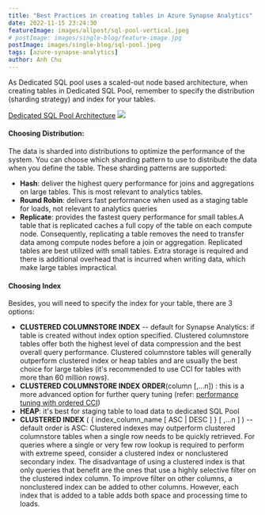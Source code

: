 ```yaml
---
title: "Best Practices in creating tables in Azure Synapse Analytics"
date: 2022-11-15 23:24:30
featureImage: images/allpost/sql-pool-vertical.jpeg
# postImage: images/single-blog/feature-image.jpg
postImage: images/single-blog/sql-pool.jpeg
tags: [azure-synapse-analytics]
author: Anh Chu
---
```


As Dedicated SQL pool uses a scaled-out node based architecture, when creating tables in Dedicated SQL Pool, remember to specify the distribution (sharding strategy) and index for your tables. 

[Dedicated SQL Pool Architecture](https://docs.microsoft.com/en-us/azure/synapse-analytics/sql-data-warehouse/massively-parallel-processing-mpp-architecture)
![](https://learn.microsoft.com/en-us/azure/synapse-analytics/sql-data-warehouse/media/massively-parallel-processing-mpp-architecture/massively-parallel-processing-mpp-architecture.png)

#### Choosing Distribution: 
The data is sharded into distributions to optimize the performance of the system. You can choose which sharding pattern to use to distribute the data when you define the table. These sharding patterns are supported:
* **Hash**: deliver the highest query performance for joins and aggregations on large tables. This is most relevant to analytics tables. 
* **Round Robin**: delivers fast performance when used as a staging table for loads, not relevant to analytics queries
* **Replicate**: provides the fastest query performance for small tables.A table that is replicated caches a full copy of the table on each compute node. Consequently, replicating a table removes the need to transfer data among compute nodes before a join or aggregation. Replicated tables are best utilized with small tables. Extra storage is required and there is additional overhead that is incurred when writing data, which make large tables impractical.

#### Choosing Index
Besides, you will need to specify the index for your table, there are 3 options:
* **CLUSTERED COLUMNSTORE INDEX** -- default for Synapse Analytics: if table is created without index option specified. Clustered columnstore tables offer both the highest level of data compression and the best overall query performance. Clustered columnstore tables will generally outperform clustered index or heap tables and are usually the best choice for large tables (it's recommended to use CCI for tables with more than 60 million rows).
* **CLUSTERED COLUMNSTORE INDEX ORDER**(column [,...n]) : this is a more advanced option for further query tuning (refer: [performance tuning with ordered CCI](https://docs.microsoft.com/en-us/azure/synapse-analytics/sql-data-warehouse/performance-tuning-ordered-cci?view=azure-sqldw-latest#query-performance))
* **HEAP**: it's best for staging table to load data to dedicated SQL Pool
* **CLUSTERED INDEX** ( { index_column_name [ ASC | DESC ] } [ ,...n ] ) -- default order is ASC: Clustered indexes may outperform clustered columnstore tables when a single row needs to be quickly retrieved. For queries where a single or very few row lookup is required to perform with extreme speed, consider a clustered index or nonclustered secondary index. The disadvantage of using a clustered index is that only queries that benefit are the ones that use a highly selective filter on the clustered index column. To improve filter on other columns, a nonclustered index can be added to other columns. However, each index that is added to a table adds both space and processing time to loads.


